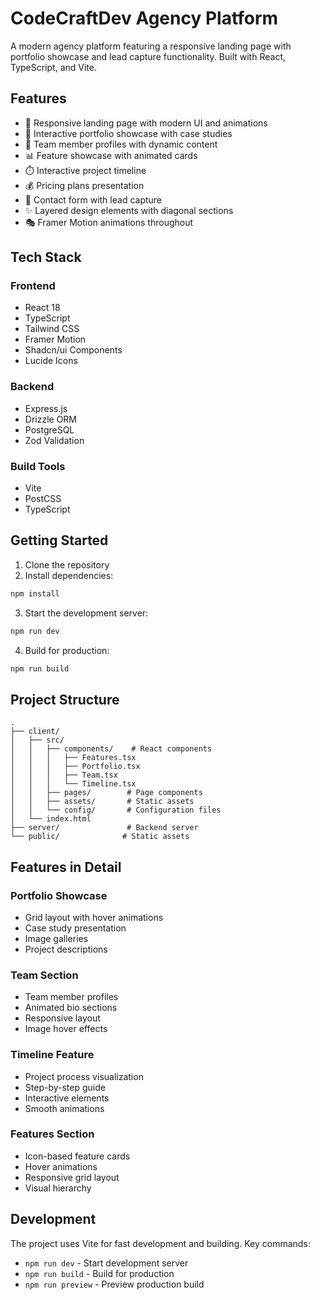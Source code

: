 # CodeCraftDev Agency Platform

A modern agency platform featuring a responsive landing page with portfolio showcase and lead capture functionality. Built with React, TypeScript, and Vite.

## Features

- 🎨 Responsive landing page with modern UI and animations
- 📱 Interactive portfolio showcase with case studies
- 💼 Team member profiles with dynamic content
- 📊 Feature showcase with animated cards
- ⏱️ Interactive project timeline
- 💰 Pricing plans presentation
- 📝 Contact form with lead capture
- ✨ Layered design elements with diagonal sections
- 🎭 Framer Motion animations throughout

## Tech Stack

### Frontend
- React 18
- TypeScript
- Tailwind CSS
- Framer Motion
- Shadcn/ui Components
- Lucide Icons

### Backend
- Express.js
- Drizzle ORM
- PostgreSQL
- Zod Validation

### Build Tools
- Vite
- PostCSS
- TypeScript

## Getting Started

1. Clone the repository
2. Install dependencies:

```bash
npm install
```

3. Start the development server:

```bash
npm run dev
```

4. Build for production:

```bash
npm run build
```

## Project Structure

```
.
├── client/
│   ├── src/
│   │   ├── components/    # React components
│   │   │   ├── Features.tsx
│   │   │   ├── Portfolio.tsx
│   │   │   ├── Team.tsx
│   │   │   └── Timeline.tsx
│   │   ├── pages/        # Page components
│   │   ├── assets/       # Static assets
│   │   └── config/       # Configuration files
│   └── index.html
├── server/               # Backend server
└── public/              # Static assets
```

## Features in Detail

### Portfolio Showcase
- Grid layout with hover animations
- Case study presentation
- Image galleries
- Project descriptions

### Team Section
- Team member profiles
- Animated bio sections
- Responsive layout
- Image hover effects

### Timeline Feature
- Project process visualization
- Step-by-step guide
- Interactive elements
- Smooth animations

### Features Section
- Icon-based feature cards
- Hover animations
- Responsive grid layout
- Visual hierarchy

## Development

The project uses Vite for fast development and building. Key commands:

- `npm run dev` - Start development server
- `npm run build` - Build for production
- `npm run preview` - Preview production build
